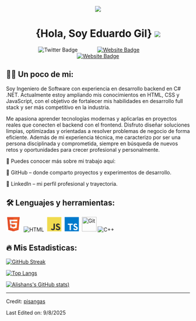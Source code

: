 <div id="header" align="center">
  <img src="https://cdn4.iconfinder.com/data/icons/social-media-logos-6/512/71-github-512.png" width=200 />
</div>

<div id="hey" align="center">
  <h1>
    {Hola, Soy Eduardo Gil}
    <img src="https://media.giphy.com/media/hvRJCLFzcasrR4ia7z/giphy.gif" width=40 />
  </h1>
</div>

<div id="badges" align="center">
<a href="mailto:pisangas@gmail.com" style="text-decoration:none;" style="margin:0 50px;">
  <img src="https://cdn2.iconfinder.com/data/icons/social-media-2259/512/search-64.png" alt="Twitter Badge"/>  
</a>
<a href="https://github.com/pisangas" style="margin:0 50px;">
  <img src="https://cdn1.iconfinder.com/data/icons/unicons-line-vol-3/24/github-alt-64.png" alt="Website Badge"/>
</a>
<a href="https://www.linkedin.com/in/eduardogilrivas/" style="margin:0 50px;">
  <img src="https://cdn3.iconfinder.com/data/icons/social-media-chamfered-corner/154/linkedin-64.png" alt="Website Badge"/>
</a>
</div>

## :man_technologist: Un poco de mi:
Soy Ingeniero de Software con experiencia en desarrollo backend en C# .NET. Actualmente estoy ampliando mis conocimientos en HTML, CSS y JavaScript, con el objetivo de fortalecer mis habilidades en desarrollo full stack y ser más competitivo en la industria.

Me apasiona aprender tecnologías modernas y aplicarlas en proyectos reales que conecten el backend con el frontend. Disfruto diseñar soluciones limpias, optimizadas y orientadas a resolver problemas de negocio de forma eficiente. Además de mi experiencia técnica, me caracterizo por ser una persona disciplinada y comprometida, siempre en búsqueda de nuevos retos y oportunidades para crecer profesional y personalmente.

📌 Puedes conocer más sobre mi trabajo aquí:

🔗 GitHub
   – donde comparto proyectos y experimentos de desarrollo.

💼 LinkedIn
   – mi perfil profesional y trayectoria.
 

## :hammer_and_wrench: Lenguajes y herramientas:
<div>  
  <img src="https://github.com/devicons/devicon/blob/master/icons/html5/html5-original.svg" title="HTML5" alt="HTML" width="40" height="40"/>&nbsp;
  <img src="https://uxwing.com/wp-content/themes/uxwing/download/brands-and-social-media/css-icon.png" title="HTML5" alt="HTML" width="40" height="40"/>&nbsp;
  <img src="https://github.com/devicons/devicon/blob/master/icons/javascript/javascript-original.svg" title="JavaScript" alt="JavaScript" width="40" height="40"/>&nbsp;
  <img src="https://github.com/devicons/devicon/blob/master/icons/typescript/typescript-original.svg" title="TypeScript" alt="TypeScript" width="40" height="40"/>&nbsp;  
  <img src="https://www.svgrepo.com/show/303548/git-icon-logo.svg" title="Git" **alt="Git" width="40" height="40"/>
  <img src="https://upload.wikimedia.org/wikipedia/commons/thumb/b/bd/Logo_C_sharp.svg/256px-Logo_C_sharp.svg.png?20221121173824" title="C++" alt="C++" width="40" height="40"/>&nbsp;
</div>
  
## :fire: Mis Estadisticas:
[![GitHub Streak](http://github-readme-streak-stats.herokuapp.com?user=pisangas&theme=dark&background=000000)](https://git.io/streak-stats)

[![Top Langs](https://github-readme-stats.vercel.app/api/top-langs/?username=pisangas&layout=compact&theme=vision-friendly-dark)](https://github.com/anuraghazra/github-readme-stats)

[![Alishans's GitHub stats](https://github-readme-stats.vercel.app/api?username=pisangas&show_icons=true&theme=radical))](https://github.com/al3sha9/github-readme-stats)

------

Credit: [pisangas](https://github.com/al3sha9)

Last Edited on: 9/8/2025
